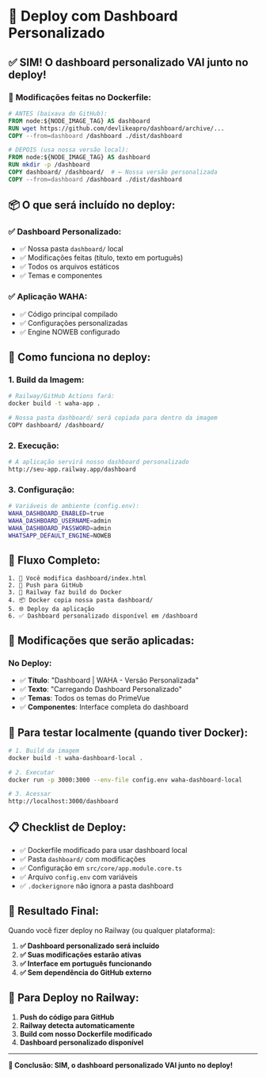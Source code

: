 # 🚀 Deploy com Dashboard Personalizado

## ✅ **SIM! O dashboard personalizado VAI junto no deploy!**

### 🔧 **Modificações feitas no Dockerfile:**

```dockerfile
# ANTES (baixava do GitHub):
FROM node:${NODE_IMAGE_TAG} AS dashboard
RUN wget https://github.com/devlikeapro/dashboard/archive/...
COPY --from=dashboard /dashboard ./dist/dashboard

# DEPOIS (usa nossa versão local):
FROM node:${NODE_IMAGE_TAG} AS dashboard
RUN mkdir -p /dashboard
COPY dashboard/ /dashboard/  # ← Nossa versão personalizada
COPY --from=dashboard /dashboard ./dist/dashboard
```

## 📦 **O que será incluído no deploy:**

### ✅ **Dashboard Personalizado:**
- ✅ Nossa pasta `dashboard/` local
- ✅ Modificações feitas (título, texto em português)
- ✅ Todos os arquivos estáticos
- ✅ Temas e componentes

### ✅ **Aplicação WAHA:**
- ✅ Código principal compilado
- ✅ Configurações personalizadas
- ✅ Engine NOWEB configurado

## 🎯 **Como funciona no deploy:**

### **1. Build da Imagem:**
```bash
# Railway/GitHub Actions fará:
docker build -t waha-app .

# Nossa pasta dashboard/ será copiada para dentro da imagem
COPY dashboard/ /dashboard/
```

### **2. Execução:**
```bash
# A aplicação servirá nosso dashboard personalizado
http://seu-app.railway.app/dashboard
```

### **3. Configuração:**
```bash
# Variáveis de ambiente (config.env):
WAHA_DASHBOARD_ENABLED=true
WAHA_DASHBOARD_USERNAME=admin
WAHA_DASHBOARD_PASSWORD=admin
WHATSAPP_DEFAULT_ENGINE=NOWEB
```

## 🔄 **Fluxo Completo:**

```
1. 📁 Você modifica dashboard/index.html
2. 🚀 Push para GitHub
3. 🔨 Railway faz build do Docker
4. 📦 Docker copia nossa pasta dashboard/
5. 🌐 Deploy da aplicação
6. ✅ Dashboard personalizado disponível em /dashboard
```

## 🎨 **Modificações que serão aplicadas:**

### **No Deploy:**
- ✅ **Título**: "Dashboard | WAHA - Versão Personalizada"
- ✅ **Texto**: "Carregando Dashboard Personalizado"
- ✅ **Temas**: Todos os temas do PrimeVue
- ✅ **Componentes**: Interface completa do dashboard

## 🧪 **Para testar localmente (quando tiver Docker):**

```bash
# 1. Build da imagem
docker build -t waha-dashboard-local .

# 2. Executar
docker run -p 3000:3000 --env-file config.env waha-dashboard-local

# 3. Acessar
http://localhost:3000/dashboard
```

## 📋 **Checklist de Deploy:**

- ✅ Dockerfile modificado para usar dashboard local
- ✅ Pasta `dashboard/` com modificações
- ✅ Configuração em `src/core/app.module.core.ts`
- ✅ Arquivo `config.env` com variáveis
- ✅ `.dockerignore` não ignora a pasta dashboard

## 🎉 **Resultado Final:**

Quando você fizer deploy no Railway (ou qualquer plataforma):

1. **✅ Dashboard personalizado será incluído**
2. **✅ Suas modificações estarão ativas**
3. **✅ Interface em português funcionando**
4. **✅ Sem dependência do GitHub externo**

## 🚀 **Para Deploy no Railway:**

1. **Push do código para GitHub**
2. **Railway detecta automaticamente**
3. **Build com nosso Dockerfile modificado**
4. **Dashboard personalizado disponível**

---

**🎊 Conclusão: SIM, o dashboard personalizado VAI junto no deploy!**
